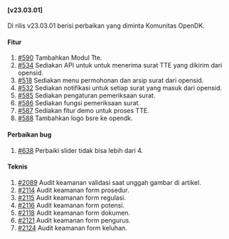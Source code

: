 #### [v23.03.01]

Di rilis v23.03.01 berisi perbaikan yang diminta Komunitas OpenDK.

#### Fitur
1. [#590](https://github.com/OpenSID/OpenDK/pull/590) Tambahkan Modul Tte.
2. [#534](https://github.com/OpenSID/OpenDK/pull/534) Sediakan API untuk untuk menerima surat TTE yang dikirim dari opensid.
3. [#518](https://github.com/OpenSID/OpenDK/pull/518) Sediakan menu permohonan dan arsip surat dari opensid.
4. [#532](https://github.com/OpenSID/OpenDK/pull/532) Sediakan notifikasi untuk setiap surat yang masuk dari opensid.
5. [#585](https://github.com/OpenSID/OpenDK/pull/585) Sediakan pengaturan pemeriksaan surat.
6. [#586](https://github.com/OpenSID/OpenDK/pull/586) Sediakan fungsi pemeriksaan surat.
7. [#587](https://github.com/OpenSID/OpenDK/pull/587) Sediakan fitur demo untuk proses TTE.
8. [#588](https://github.com/OpenSID/OpenDK/pull/588) Tambahkan logo bsre ke opendk.

#### Perbaikan bug

1. [#638](https://github.com/OpenSID/OpenDK/issues/638) Perbaiki slider tidak bisa lebih dari 4.


#### Teknis

1. [#2089](https://github.com/OpenSID/premium/issues/2089) Audit keamanan validasi saat unggah gambar di artikel.
2. [#2114](https://github.com/OpenSID/premium/issues/2114) Audit keamanan form prosedur.
3. [#2115](https://github.com/OpenSID/premium/issues/2115) Audit keamanan form regulasi.
4. [#2116](https://github.com/OpenSID/premium/issues/2116) Audit keamanan form potensi.
5. [#2118](https://github.com/OpenSID/premium/issues/2118) Audit keamanan form dokumen.
6. [#2121](https://github.com/OpenSID/premium/issues/2121) Audit keamanan form pengurus.
7. [#2124](https://github.com/OpenSID/premium/issues/2124) Audit keamanan form keluhan.

